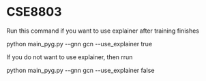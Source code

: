 # CSE8803

Run this command if you want to use explainer after training finishes

python main_pyg.py --gnn gcn --use_explainer true

If you do not want to use explainer, then rrun

python main_pyg.py --gnn gcn --use_explainer false
